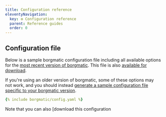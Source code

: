 ```yaml
---
title: Configuration reference
eleventyNavigation:
  key: ⚙️ Configuration reference
  parent: Reference guides
  order: 0
---
```

## Configuration file

Below is a sample borgmatic configuration file including all available options
for the [most recent version of
borgmatic](https://projects.torsion.org/borgmatic-collective/borgmatic/releases).
This file is also [available for
download](https://torsion.org/borgmatic/docs/reference/config.yaml).

If you're using an older version of borgmatic, some of these options may not
work, and you should instead [generate a sample configuration file specific to
your borgmatic
version](https://torsion.org/borgmatic/docs/how-to/set-up-backups/#configuration).

```yaml
{% include borgmatic/config.yaml %}
```

Note that you can also [download this configuration
